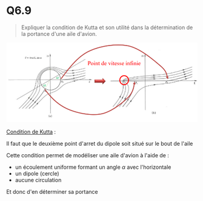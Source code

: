 # Q6.9

> Expliquer la condition de Kutta et son utilité dans la détermination de la portance d'une aile d'avion.

![](attachments/Pasted%20image%2020230523155409.png)

[Condition de Kutta](../Notion/Théorème%20de%20Kutta-Joukowski.md) :

Il faut que le deuxième point d'arret du dipole soit situé sur le bout de l'aile

Cette condition permet de modéliser une aile d'avion à l'aide de :
- un écoulement uniforme formant un angle $\alpha$ avec l'horizontale
- un dipole (cercle)
- aucune circulation

Et donc d'en déterminer sa portance